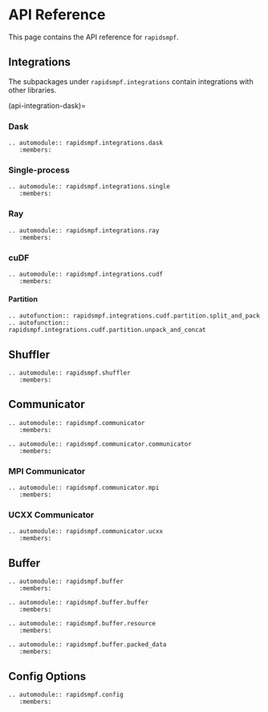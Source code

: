 # API Reference

This page contains the API reference for `rapidsmpf`.

## Integrations

The subpackages under `rapidsmpf.integrations` contain integrations with other
libraries.

(api-integration-dask)=
### Dask

```{eval-rst}
.. automodule:: rapidsmpf.integrations.dask
   :members:
```

### Single-process

```{eval-rst}
.. automodule:: rapidsmpf.integrations.single
   :members:
```

### Ray

```{eval-rst}
.. automodule:: rapidsmpf.integrations.ray
   :members:
```

### cuDF

```{eval-rst}
.. automodule:: rapidsmpf.integrations.cudf
   :members:
```

#### Partition

```{eval-rst}
.. autofunction:: rapidsmpf.integrations.cudf.partition.split_and_pack
.. autofunction:: rapidsmpf.integrations.cudf.partition.unpack_and_concat
```

## Shuffler

```{eval-rst}
.. automodule:: rapidsmpf.shuffler
   :members:
```

## Communicator

```{eval-rst}
.. automodule:: rapidsmpf.communicator
   :members:

.. automodule:: rapidsmpf.communicator.communicator
   :members:
```

### MPI Communicator

```{eval-rst}
.. automodule:: rapidsmpf.communicator.mpi
   :members:
```

### UCXX Communicator

```{eval-rst}
.. automodule:: rapidsmpf.communicator.ucxx
   :members:
```

## Buffer

```{eval-rst}
.. automodule:: rapidsmpf.buffer
   :members:

.. automodule:: rapidsmpf.buffer.buffer
   :members:

.. automodule:: rapidsmpf.buffer.resource
   :members:

.. automodule:: rapidsmpf.buffer.packed_data
   :members:
```

## Config Options

```{eval-rst}
.. automodule:: rapidsmpf.config
   :members:
